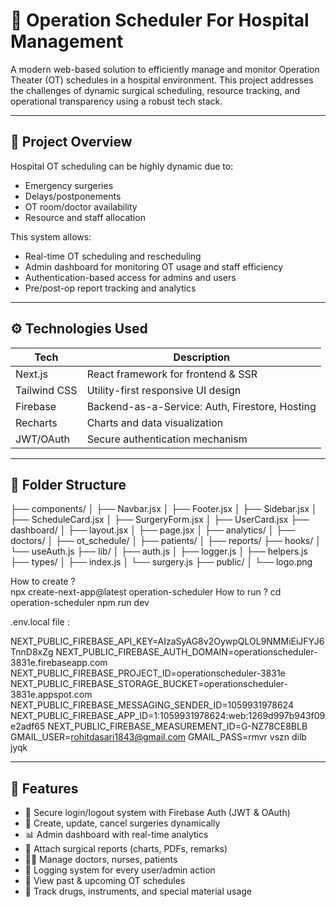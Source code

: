 # 🏥 Operation Scheduler For Hospital Management

A modern web-based solution to efficiently manage and monitor Operation Theater (OT) schedules in a hospital environment. This project addresses the challenges of dynamic surgical scheduling, resource tracking, and operational transparency using a robust tech stack.

---

## 📌 Project Overview

Hospital OT scheduling can be highly dynamic due to:
- Emergency surgeries
- Delays/postponements
- OT room/doctor availability
- Resource and staff allocation

This system allows:
- Real-time OT scheduling and rescheduling
- Admin dashboard for monitoring OT usage and staff efficiency
- Authentication-based access for admins and users
- Pre/post-op report tracking and analytics

---

## ⚙️ Technologies Used

| Tech         | Description                         |
|--------------|-------------------------------------|
| Next.js      | React framework for frontend & SSR  |
| Tailwind CSS | Utility-first responsive UI design  |
| Firebase     | Backend-as-a-Service: Auth, Firestore, Hosting |
| Recharts     | Charts and data visualization       |
| JWT/OAuth    | Secure authentication mechanism     |

---

## 📁 Folder Structure

├── components/ │ ├── Navbar.jsx │ ├── Footer.jsx │ ├── Sidebar.jsx │ ├── ScheduleCard.jsx │ ├── SurgeryForm.jsx │ ├── UserCard.jsx ├── dashboard/ │ ├── layout.jsx │ ├── page.jsx │ ├── analytics/ │ ├── doctors/ │ ├── ot_schedule/ │ ├── patients/ │ ├── reports/ ├── hooks/ │ └── useAuth.js ├── lib/ │ ├── auth.js │ ├── logger.js │ ├── helpers.js ├── types/ │ ├── index.js │ └── surgery.js ├── public/ │ └── logo.png

How to create ?   
   npx create-next-app@latest operation-scheduler
How to run ?
   cd operation-scheduler
   npm run dev 

.env.local file :

NEXT_PUBLIC_FIREBASE_API_KEY=AIzaSyAG8v2OywpQLOL9NMMiEiJFYJ6TnnD8xZg
NEXT_PUBLIC_FIREBASE_AUTH_DOMAIN=operationscheduler-3831e.firebaseapp.com
NEXT_PUBLIC_FIREBASE_PROJECT_ID=operationscheduler-3831e
NEXT_PUBLIC_FIREBASE_STORAGE_BUCKET=operationscheduler-3831e.appspot.com
NEXT_PUBLIC_FIREBASE_MESSAGING_SENDER_ID=1059931978624
NEXT_PUBLIC_FIREBASE_APP_ID=1:1059931978624:web:1269d997b943f09e2adf65
NEXT_PUBLIC_FIREBASE_MEASUREMENT_ID=G-NZ78CE8BLB
GMAIL_USER=rohitdasari1843@gmail.com
GMAIL_PASS=rmvr vszn dilb jyqk

---

## 🧪 Features

- 🔐 Secure login/logout system with Firebase Auth (JWT & OAuth)
- 🏥 Create, update, cancel surgeries dynamically
- 📊 Admin dashboard with real-time analytics
- 🧾 Attach surgical reports (charts, PDFs, remarks)
- 👩‍⚕️ Manage doctors, nurses, patients
- 📝 Logging system for every user/admin action
- 📆 View past & upcoming OT schedules
- 💊 Track drugs, instruments, and special material usage


